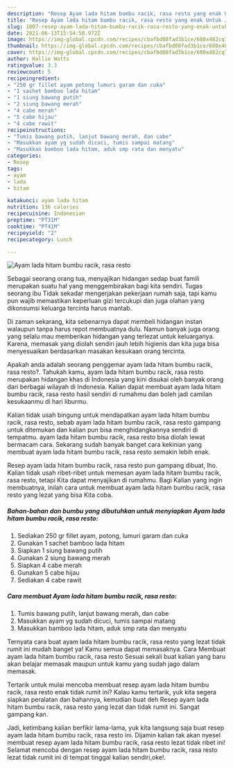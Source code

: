 ```yaml
---
description: "Resep Ayam lada hitam bumbu racik, rasa resto yang enak Untuk Jualan"
title: "Resep Ayam lada hitam bumbu racik, rasa resto yang enak Untuk Jualan"
slug: 1007-resep-ayam-lada-hitam-bumbu-racik-rasa-resto-yang-enak-untuk-jualan
date: 2021-06-13T15:54:50.972Z
image: https://img-global.cpcdn.com/recipes/cbafbd08fad3b1ce/680x482cq70/ayam-lada-hitam-bumbu-racik-rasa-resto-foto-resep-utama.jpg
thumbnail: https://img-global.cpcdn.com/recipes/cbafbd08fad3b1ce/680x482cq70/ayam-lada-hitam-bumbu-racik-rasa-resto-foto-resep-utama.jpg
cover: https://img-global.cpcdn.com/recipes/cbafbd08fad3b1ce/680x482cq70/ayam-lada-hitam-bumbu-racik-rasa-resto-foto-resep-utama.jpg
author: Hallie Watts
ratingvalue: 3.3
reviewcount: 5
recipeingredient:
- "250 gr fillet ayam potong lumuri garam dan cuka"
- "1 sachet bamboo lada hitam"
- "1 siung bawang putih"
- "2 siung bawang merah"
- "4 cabe merah"
- "5 cabe hijau"
- "4 cabe rawit"
recipeinstructions:
- "Tumis bawang putih, lanjut bawang merah, dan cabe"
- "Masukkan ayam yg sudah dicuci, tumis sampai matang"
- "Masukkan bamboo lada hitam, aduk smp rata dan menyatu"
categories:
- Resep
tags:
- ayam
- lada
- hitam

katakunci: ayam lada hitam 
nutrition: 136 calories
recipecuisine: Indonesian
preptime: "PT31M"
cooktime: "PT41M"
recipeyield: "2"
recipecategory: Lunch

---
```



![Ayam lada hitam bumbu racik, rasa resto](https://img-global.cpcdn.com/recipes/cbafbd08fad3b1ce/680x482cq70/ayam-lada-hitam-bumbu-racik-rasa-resto-foto-resep-utama.jpg)

Sebagai seorang orang tua, menyajikan hidangan sedap buat famili merupakan suatu hal yang menggembirakan bagi kita sendiri. Tugas seorang ibu Tidak sekadar mengerjakan pekerjaan rumah saja, tapi kamu pun wajib memastikan keperluan gizi tercukupi dan juga olahan yang dikonsumsi keluarga tercinta harus mantab.

Di zaman  sekarang, kita sebenarnya dapat membeli hidangan instan walaupun tanpa harus repot membuatnya dulu. Namun banyak juga orang yang selalu mau memberikan hidangan yang terlezat untuk keluarganya. Karena, memasak yang diolah sendiri jauh lebih higienis dan kita juga bisa menyesuaikan berdasarkan masakan kesukaan orang tercinta. 



Apakah anda adalah seorang penggemar ayam lada hitam bumbu racik, rasa resto?. Tahukah kamu, ayam lada hitam bumbu racik, rasa resto merupakan hidangan khas di Indonesia yang kini disukai oleh banyak orang dari berbagai wilayah di Indonesia. Kalian dapat membuat ayam lada hitam bumbu racik, rasa resto hasil sendiri di rumahmu dan boleh jadi camilan kesukaanmu di hari liburmu.

Kalian tidak usah bingung untuk mendapatkan ayam lada hitam bumbu racik, rasa resto, sebab ayam lada hitam bumbu racik, rasa resto gampang untuk ditemukan dan kalian pun bisa menghidangkannya sendiri di tempatmu. ayam lada hitam bumbu racik, rasa resto bisa diolah lewat bermacam cara. Sekarang sudah banyak banget cara kekinian yang membuat ayam lada hitam bumbu racik, rasa resto semakin lebih enak.

Resep ayam lada hitam bumbu racik, rasa resto pun gampang dibuat, lho. Kalian tidak usah ribet-ribet untuk memesan ayam lada hitam bumbu racik, rasa resto, tetapi Kita dapat menyajikan di rumahmu. Bagi Kalian yang ingin membuatnya, inilah cara untuk membuat ayam lada hitam bumbu racik, rasa resto yang lezat yang bisa Kita coba.

<!--inarticleads1-->

##### Bahan-bahan dan bumbu yang dibutuhkan untuk menyiapkan Ayam lada hitam bumbu racik, rasa resto:

1. Sediakan 250 gr fillet ayam, potong, lumuri garam dan cuka
1. Gunakan 1 sachet bamboo lada hitam
1. Siapkan 1 siung bawang putih
1. Gunakan 2 siung bawang merah
1. Siapkan 4 cabe merah
1. Gunakan 5 cabe hijau
1. Sediakan 4 cabe rawit




<!--inarticleads2-->

##### Cara membuat Ayam lada hitam bumbu racik, rasa resto:

1. Tumis bawang putih, lanjut bawang merah, dan cabe
1. Masukkan ayam yg sudah dicuci, tumis sampai matang
1. Masukkan bamboo lada hitam, aduk smp rata dan menyatu




Ternyata cara buat ayam lada hitam bumbu racik, rasa resto yang lezat tidak rumit ini mudah banget ya! Kamu semua dapat memasaknya. Cara Membuat ayam lada hitam bumbu racik, rasa resto Sesuai sekali buat kalian yang baru akan belajar memasak maupun untuk kamu yang sudah jago dalam memasak.

Tertarik untuk mulai mencoba membuat resep ayam lada hitam bumbu racik, rasa resto enak tidak rumit ini? Kalau kamu tertarik, yuk kita segera siapkan peralatan dan bahannya, kemudian buat deh Resep ayam lada hitam bumbu racik, rasa resto yang lezat dan tidak rumit ini. Sangat gampang kan. 

Jadi, ketimbang kalian berfikir lama-lama, yuk kita langsung saja buat resep ayam lada hitam bumbu racik, rasa resto ini. Dijamin kalian tak akan nyesel membuat resep ayam lada hitam bumbu racik, rasa resto lezat tidak ribet ini! Selamat mencoba dengan resep ayam lada hitam bumbu racik, rasa resto lezat tidak rumit ini di tempat tinggal kalian sendiri,oke!.

